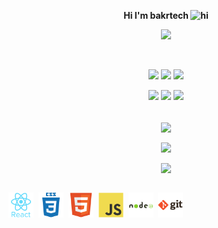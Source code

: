 
<p align="center">
<b>Hi I'm bakrtech <img src="https://user-images.githubusercontent.com/1303154/88677602-1635ba80-d120-11ea-84d8-d263ba5fc3c0.gif" width="28px" alt="hi"></b>
</p>

<p align="center">
  <img src="https://media.giphy.com/media/M9gbBd9nbDrOTu1Mqx/giphy.gif" width="100"/>

</p>
<p align="center">
<img src="https://komarev.com/ghpvc/?username=bakrtech&style=flat-square&color=blue" alt=""/>

</p>
<p align="center">
<img src="https://i.giphy.com/media/KzJkzjggfGN5Py6nkT/200.webp" width="100">
<img src="https://i.giphy.com/media/IdyAQJVN2kVPNUrojM/200.webp" width="100">
  <img src="https://i.giphy.com/media/LMt9638dO8dftAjtco/200.webp" width="100">

  
</p>

<p align="center">
  <img src="https://media3.giphy.com/media/ln7z2eWriiQAllfVcn/200w.webp" width="100">
  <img src="https://i.giphy.com/media/eNAsjO55tPbgaor7ma/200w.webp" width="100">
<img src="https://media0.giphy.com/media/SqZFDec4yTwXdwoaFY/giphy.gif" width="100" >
<br><br>
  
</p>



<p  align = "center">
<img align="center" src="https://github-profile-summary-cards.vercel.app/api/cards/profile-details?username=bakrtech&theme=monokai">
</p>
<p  align = "center">
<img align = "center"  src = "https://github-readme-stats.vercel.app/api?username=bakrtech&count_private=true&show_icons=true&theme=monokai"><br>
</p>
<p  align = "center">
<img align = "center" src= "https://github-profile-summary-cards.vercel.app/api/cards/repos-per-language?username=bakrtech&theme=monokai"><br>
</p>
  
</a>
 

 <br>




</div>

<div>
  <img src="https://github.com/devicons/devicon/blob/master/icons/react/react-original-wordmark.svg" title="React" alt="React" width="40" height="40"/>&nbsp;
  <img src="https://github.com/devicons/devicon/blob/master/icons/css3/css3-plain-wordmark.svg"  title="CSS3" alt="CSS" width="40" height="40"/>&nbsp;
  <img src="https://github.com/devicons/devicon/blob/master/icons/html5/html5-original.svg" title="HTML5" alt="HTML" width="40" height="40"/>&nbsp;
  <img src="https://github.com/devicons/devicon/blob/master/icons/javascript/javascript-original.svg" title="JavaScript" alt="JavaScript" width="40" height="40"/>&nbsp;
  <img src="https://github.com/devicons/devicon/blob/master/icons/nodejs/nodejs-original-wordmark.svg" title="NodeJS" alt="NodeJS" width="40" height="40"/>&nbsp;
  <img src="https://github.com/devicons/devicon/blob/master/icons/git/git-original-wordmark.svg" title="Git" **alt="Git" width="40" height="40"/>
</div>